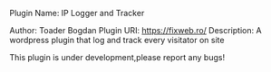 Plugin Name: IP Logger and Tracker

Author: Toader Bogdan
Plugin URI: https://fixweb.ro/
Description: A wordpress plugin that log and track every visitator on site

This plugin is under development,please report any bugs!
